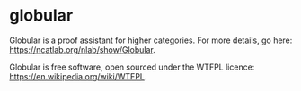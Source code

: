 # globular
Globular is a proof assistant for higher categories. For more details, go here: https://ncatlab.org/nlab/show/Globular.

Globular is free software, open sourced under the WTFPL licence: https://en.wikipedia.org/wiki/WTFPL.

